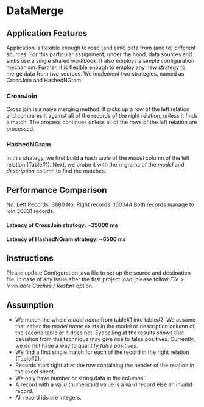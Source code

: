 # DataMerge
## Application Features
Application is flexible enough to read (and sink) data from (and to) different sources. For this particular assignment, under the hood, data sources and sinks use a single shared workbook. It also employs a simple configuration mechanism. Further, it is flexible enough to employ any new strategy to merge data from _two_ sources. We implement two strategies, named as CrossJoin and HashedNGram.  
### CrossJoin
Cross join is a naive merging method. It picks up a row of the left relation and compares it against all of the records of the right relation, unless it finds a match. The process continues unless all of the rows of the left relation are processed.
### HashedNGram
In this strategy, we first build a hash table of the _model_ column of the left relation (Table#1). Next, we probe it with the n-grams of the _model_ and _description_ column to find the matches.  

## Performance Comparison
No. Left Records:   3880
No. Right records:  100344
Both records manage to join 30031 records.
#### Latency of CrossJoin strategy:   ~35000 ms
#### Latency of HashedNGram strategy: ~6500 ms

## Instructions
Please update Configuration.java file to set up the source and destination file.
In case of any issue after the first project load, please follow _File > Invalidate Caches / Restart_ option.

## Assumption

- We match the whole _model name_ from table#1 into table#2. We assume that either the _model name_ exists in the model or description column of the second table or it does not. Eyeballing at the results shows that deviation from this technique may give rise to false positives. Currently, we do not have a way to quantify _false positives_.
- We find a first single match for each of the record in the right relation (Table#2).
- Records start right after the row containing the header of the relation in the excel sheet.
- We only have number or string data in the columns.
- A record with a valid (numeric) id value is a valid record else an invalid record.
- All record ids are integers.

